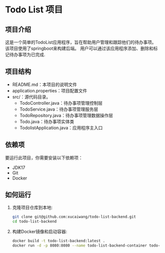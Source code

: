 # Todo List 项目

## 项目介绍

这是一个简单的TodoList应用程序，旨在帮助用户管理和跟踪他们的待办事项。该项目使用了springboot来构建后端。
用户可以通过该应用程序添加、删除和标记待办事项为已完成.

## 项目结构

- README.md：本项目的说明文件
- application.properties：项目配置文件
- src/：源代码目录。
   - TodoController.java：待办事项管理控制层
   - TodoService.java：待办事项管理服务层
   - TodoRepository.java：待办事项管理数据操作层
   - Todo.java：待办事项实体类
   - TodolistApplication.java：应用程序主入口

## 依赖项
要运行此项目，你需要安装以下依赖项：
- JDK17
- Git
- Docker

## 如何运行

1. 克隆项目仓库到本地:
    ```bash
    git clone git@github.com:xucaiwang/todo-list-backend.git
    cd todo-list-backend
    ```

2. 构建Docker镜像和启动容器:
    ```bash
    docker build -t todo-list-backend:latest .
    docker run -d -p 8080:8080 --name todo-list-backend-container todo-list-backend:latest
    ```